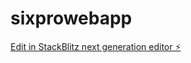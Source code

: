 # sixprowebapp

[Edit in StackBlitz next generation editor ⚡️](https://stackblitz.com/~/github.com/YUSUKEYASUKOCHI/sixprowebapp)